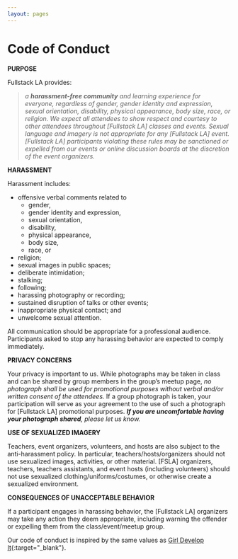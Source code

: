 ```yaml
---
layout: pages
---
```


Code of Conduct
===============

**PURPOSE**

Fullstack LA provides: 

> *a <strong>harassment-free community</strong> and learning experience for everyone, regardless of gender, gender identity and expression, sexual orientation, disability, physical appearance, body size, race, or religion. We expect all attendees to show respect and courtesy to other attendees throughout &#91;Fullstack LA&#93; classes and events. Sexual language and imagery is not appropriate for any &#91;Fullstack LA&#93; event. &#91;Fullstack LA&#93; participants violating these rules may be sanctioned or expelled from our events or online discussion boards at the discretion of the event organizers.*

**HARASSMENT**

Harassment includes: 

+ offensive verbal comments related to 
    - gender, 
    - gender identity and expression, 
    - sexual orientation, 
    - disability, 
    - physical appearance, 
    - body size, 
    - race, or 
+ religion; 
+ sexual images in public spaces; 
+ deliberate intimidation; 
+ stalking; 
+ following; 
+ harassing photography or recording; 
+ sustained disruption of talks or other events; 
+ inappropriate physical contact; and 
+ unwelcome sexual attention. 

All communication should be appropriate for a professional audience. Participants asked to stop any harassing behavior are expected to comply immediately.

**PRIVACY CONCERNS**

Your privacy is important to us. While photographs may be taken in class and can be shared by group members in the group’s meetup page, *no photograph shall be used for promotional purposes without verbal and/or written consent of the attendees.* If a group photograph is taken, your participation will serve as your agreement to the use of such a photograph for &#91;Fullstack LA&#93; promotional purposes. *<strong>If you are uncomfortable having your photograph shared</strong>, please let us know.*

**USE OF SEXUALIZED IMAGERY**

Teachers, event organizers, volunteers, and hosts are also subject to the anti-harassment policy. In particular, teachers/hosts/organizers should not use sexualized images, activities, or other material. &#91;FSLA&#93; organizers, teachers, teachers assistants, and event hosts (including volunteers) should not use sexualized clothing/uniforms/costumes, or otherwise create a sexualized environment.

**CONSEQUENCES OF UNACCEPTABLE BEHAVIOR**

If a participant engages in harassing behavior, the &#91;Fullstack LA&#93; organizers may take any action they deem appropriate, including warning the offender or expelling them from the class/event/meetup group.

Our code of conduct is inspired by the same values as [Girl Develop It](https://www.girldevelopit.com/code-of-conduct){:target="_blank"}.

